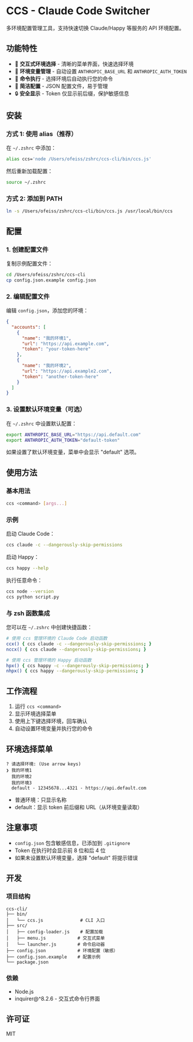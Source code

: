 # CCS - Claude Code Switcher

多环境配置管理工具，支持快速切换 Claude/Happy 等服务的 API 环境配置。

## 功能特性

- 🎯 **交互式环境选择** - 清晰的菜单界面，快速选择环境
- 🔐 **环境变量管理** - 自动设置 `ANTHROPIC_BASE_URL` 和 `ANTHROPIC_AUTH_TOKEN`
- 🚀 **命令执行** - 选择环境后自动执行您的命令
- 📝 **简洁配置** - JSON 配置文件，易于管理
- 🔒 **安全显示** - Token 仅显示前后缀，保护敏感信息

## 安装

### 方式 1: 使用 alias（推荐）

在 `~/.zshrc` 中添加：

```bash
alias ccs='node /Users/ofeiss/zshrc/ccs-cli/bin/ccs.js'
```

然后重新加载配置：

```bash
source ~/.zshrc
```

### 方式 2: 添加到 PATH

```bash
ln -s /Users/ofeiss/zshrc/ccs-cli/bin/ccs.js /usr/local/bin/ccs
```

## 配置

### 1. 创建配置文件

复制示例配置文件：

```bash
cd /Users/ofeiss/zshrc/ccs-cli
cp config.json.example config.json
```

### 2. 编辑配置文件

编辑 `config.json`，添加您的环境：

```json
{
  "accounts": [
    {
      "name": "我的环境1",
      "url": "https://api.example.com",
      "token": "your-token-here"
    },
    {
      "name": "我的环境2",
      "url": "https://api.example2.com",
      "token": "another-token-here"
    }
  ]
}
```

### 3. 设置默认环境变量（可选）

在 `~/.zshrc` 中设置默认配置：

```bash
export ANTHROPIC_BASE_URL="https://api.default.com"
export ANTHROPIC_AUTH_TOKEN="default-token"
```

如果设置了默认环境变量，菜单中会显示 "default" 选项。

## 使用方法

### 基本用法

```bash
ccs <command> [args...]
```

### 示例

启动 Claude Code：

```bash
ccs claude -c --dangerously-skip-permissions
```

启动 Happy：

```bash
ccs happy --help
```

执行任意命令：

```bash
ccs node --version
ccs python script.py
```

### 与 zsh 函数集成

您可以在 `~/.zshrc` 中创建快捷函数：

```bash
# 使用 ccs 管理环境的 Claude Code 启动函数
ccx() { ccs claude -c --dangerously-skip-permissions; }
nccx() { ccs claude --dangerously-skip-permissions; }

# 使用 ccs 管理环境的 Happy 启动函数
hpx() { ccs happy -c --dangerously-skip-permissions; }
nhpx() { ccs happy --dangerously-skip-permissions; }
```

## 工作流程

1. 运行 `ccs <command>`
2. 显示环境选择菜单
3. 使用上下键选择环境，回车确认
4. 自动设置环境变量并执行您的命令

## 环境选择菜单

```
? 请选择环境: (Use arrow keys)
❯ 我的环境1
  我的环境2
  我的环境3
  default - 12345678...4321 - https://api.default.com
```

- 普通环境：只显示名称
- default：显示 token 前后缀和 URL（从环境变量读取）

## 注意事项

- `config.json` 包含敏感信息，已添加到 `.gitignore`
- Token 在执行时会显示前 8 位和后 4 位
- 如果未设置默认环境变量，选择 "default" 将提示错误

## 开发

### 项目结构

```
ccs-cli/
├── bin/
│   └── ccs.js              # CLI 入口
├── src/
│   ├── config-loader.js    # 配置加载
│   ├── menu.js            # 交互式菜单
│   └── launcher.js        # 命令启动器
├── config.json            # 环境配置（敏感）
├── config.json.example    # 配置示例
└── package.json
```

### 依赖

- Node.js
- inquirer@^8.2.6 - 交互式命令行界面

## 许可证

MIT
